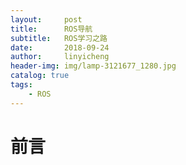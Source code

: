 ```yaml
---
layout:     post
title:      ROS导航
subtitle:   ROS学习之路
date:       2018-09-24
author:     linyicheng
header-img: img/lamp-3121677_1280.jpg
catalog: true
tags:
    - ROS
---
```

# 前言


